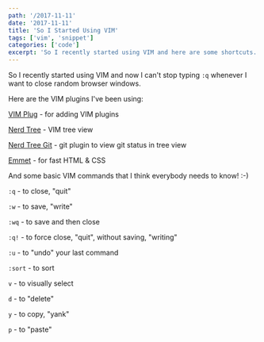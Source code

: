 ```yaml
---
path: '/2017-11-11'
date: '2017-11-11'
title: 'So I Started Using VIM'
tags: ['vim', 'snippet']
categories: ['code']
excerpt: 'So I recently started using VIM and here are some shortcuts...'
---
```


So I recently started using VIM and now I can't stop typing `:q` whenever I want to close random browser windows.

Here are the VIM plugins I've been using:

[VIM Plug][VIM PLUG] - for adding VIM plugins

[VIM PLUG]: https://github.com/junegunn/vim-plug

[Nerd Tree][NERD TREE] - VIM tree view

[NERD TREE]: https://github.com/scrooloose/nerdtree

[Nerd Tree Git][NERD TREE GIT] - git plugin to view git status in tree view

[NERD TREE GIT]: https://github.com/Xuyuanp/nerdtree-git-plugin

[Emmet][EMMET] - for fast HTML & CSS

[EMMET]: https://github.com/mattn/emmet-vim/

And some basic VIM commands that I think everybody needs to know! :-)

`:q` - to close, "quit"

`:w` - to save, "write"

`:wq` - to save and then close

`:q!` - to force close, "quit", without saving, "writing"

`:u` - to "undo" your last command

`:sort` - to sort

`v` - to visually select

`d` - to "delete"

`y` - to copy, "yank"

`p` - to "paste"
